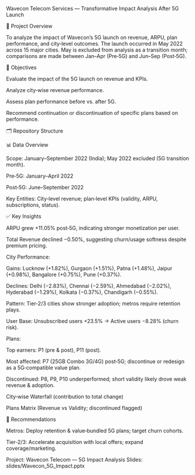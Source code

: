 Wavecon Telecom Services — Transformative Impact Analysis After 5G Launch

📌 Project Overview

To analyze the impact of Wavecon’s 5G launch on revenue, ARPU, plan performance, and city‑level outcomes. 
The launch occurred in May 2022 across 15 major cities. May is excluded from analysis as a transition month; 
comparisons are made between Jan–Apr (Pre‑5G) and Jun–Sep (Post‑5G).

🎯 Objectives

Evaluate the impact of the 5G launch on revenue and KPIs.

Analyze city‑wise revenue performance.

Assess plan performance before vs. after 5G.

Recommend continuation or discontinuation of specific plans based on performance.

🗂️ Repository Structure



📊 Data Overview

Scope: January–September 2022 (India); May 2022 excluded (5G transition month).

Pre‑5G: January–April 2022

Post‑5G: June–September 2022

Key Entities: City‑level revenue; plan‑level KPIs (validity, ARPU, subscriptions, status).


✅ Key Insights 

ARPU grew +11.05% post‑5G, indicating stronger monetization per user.

Total Revenue declined −0.50%, suggesting churn/usage softness despite premium pricing.

City Performance:

Gains: Lucknow (+1.82%), Gurgaon (+1.51%), Patna (+1.48%), Jaipur (+0.98%), Bangalore (+0.75%), Pune (+0.37%).

Declines: Delhi (−2.83%), Chennai (−2.59%), Ahmedabad (−2.02%), Hyderabad (−1.29%), Kolkata (−0.37%), Chandigarh (−0.55%).

Pattern: Tier‑2/3 cities show stronger adoption; metros require retention plays.

User Base: Unsubscribed users +23.5% → Active users −8.28% (churn risk).

Plans:

Top earners: P1 (pre & post), P11 (post).

Most affected: P7 (25GB Combo 3G/4G) post‑5G; discontinue or redesign as a 5G‑compatible value plan.

Discontinued: P8, P9, P10 underperformed; short validity likely drove weak revenue & adoption.



City‑wise Waterfall (contribution to total change)

Plans Matrix (Revenue vs Validity; discontinued flagged)





📝 Recommendations

Metros: Deploy retention & value‑bundled 5G plans; target churn cohorts.

Tier‑2/3: Accelerate acquisition with local offers; expand coverage/marketing.





Project: Wavecon Telecom — 5G Impact Analysis
Slides: slides/Wavecon_5G_Impact.pptx





